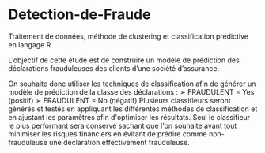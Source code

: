 # Detection-de-Fraude
Traitement de données, méthode de clustering et classification prédictive en langage R

L’objectif de cette étude est de construire un modèle de prédiction des déclarations frauduleuses des clients d’une société d’assurance.

On souhaite donc utiliser les techniques de classification afin de générer un modèle de prédiction de la classe des déclarations :
➢ FRAUDULENT = Yes (positif)
➢ FRAUDULENT = No (négatif)
Plusieurs classifieurs seront générés et testés en appliquant les différentes méthodes de classification et en
ajustant les paramètres afin d'optimiser les résultats. Seul le classifieur le plus performant sera conservé
sachant que l'on souhaite avant tout minimiser les risques financiers en évitant de prédire comme
non-frauduleuse une déclaration effectivement frauduleuse.
